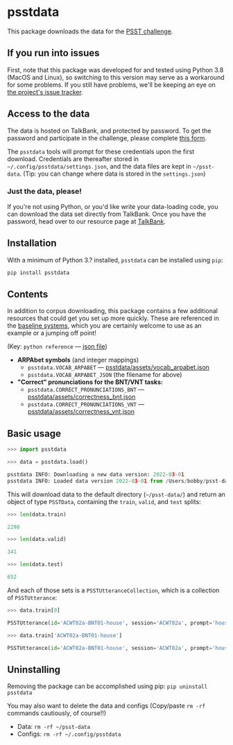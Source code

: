 # psstdata

This package downloads the data for the [PSST challenge](https://psst.study).

## If you run into issues

First, note that this package was developed for and tested using Python 3.8 (MacOS and Linux), so switching to this version may serve as a workaround for some problems. If you still have problems, we'll be keeping an eye on [the project's issue tracker](https://github.com/PSST-Challenge/psstdata/issues).

## Access to the data

The data is hosted on TalkBank, and protected by password. To get the password and participate in the challenge, please complete [this form](https://docs.google.com/forms/d/e/1FAIpQLScwAC3j7NQ2giyFSjrNen6NhmSbnHqdxS915ftZDBRi2SHQtQ/viewform).

The `psstdata` tools will prompt for these credentials upon the first download. Credentials are thereafter stored in `~/.config/psstdata/settings.json`, and the data files are kept in `~/psst-data`. (Tip: you can change where data is stored in the `settings.json`)

### Just the data, please!

If you're not using Python, or you'd like write your data-loading code, you can download the data set directly 
from TalkBank. Once you have the password, head over to our resource page at [TalkBank](https://media.talkbank.org/aphasia/RaPID/). 

## Installation
With a minimum of Python 3.? installed, `psstdata` can be installed using `pip`:
```bash
pip install psstdata
```

## Contents

In addition to corpus downloading, this package contains a few additional resources that could get you set up more quickly. These are referenced in the [baseline systems](https://github.com/PSST-Challenge/psstbaseline), which you are certainly welcome to use as an example or a jumping off point!

(Key: `python reference` — [json file]())

- **ARPAbet symbols** (and integer mappings)
  - `psstdata.VOCAB_ARPABET` — [psstdata/assets/vocab_arpabet.json](psstdata/assets/vocab_arpabet.json)  
  - `psstdata.VOCAB_ARPABET_JSON` (the filename for above)
- **"Correct" pronunciations for the BNT/VNT tasks:**
  - `psstdata.CORRECT_PRONUNCIATIONS_BNT` — [psstdata/assets/correctness_bnt.json](psstdata/assets/correctness_bnt.json) 
  - `psstdata.CORRECT_PRONUNCIATIONS_VNT` — [psstdata/assets/correctness_vnt.json](psstdata/assets/correctness_vnt.json)

## Basic usage

```python
>>> import psstdata

>>> data = psstdata.load()

psstdata INFO: Downloading a new data version: 2022-03-01
psstdata INFO: Loaded data version 2022-03-01 from /Users/bobby/psst-data

```

This will download data to the default directory (`~/psst-data/`) and return an object of type `PSSTData`, containing the `train`, `valid`, and `test` splits:

```python
>>> len(data.train)

2298

>>> len(data.valid)

341

>>> len(data.test)

652
```

And each of those sets is a `PSSTUtteranceCollection`, which is a collection of `PSSTUtterance`:

```python
>>> data.train[0]

PSSTUtterance(id='ACWT02a-BNT01-house', session='ACWT02a', prompt='house', transcript='HH AW S', code='C', aq_index=74.6,  correctness=True, filename='train/audio/bnt/ACWT02a/ACWT02a-BNT01-house.wav', duration_frames=12752)

>>> data.train['ACWT02a-BNT01-house']

PSSTUtterance(id='ACWT02a-BNT01-house', session='ACWT02a', prompt='house', transcript='HH AW S', code='C', aq_index=74.6,  correctness=True, filename='train/audio/bnt/ACWT02a/ACWT02a-BNT01-house.wav', duration_frames=12752)
```

## Uninstalling

Removing the package can be accomplished using pip:
`pip uninstall psstdata`

You may also want to delete the data and configs (Copy/paste `rm -rf` commands cautiously, of course!!)
- Data: `rm -rf ~/psst-data`
- Configs: `rm -rf ~/.config/psstdata`
